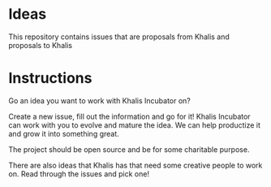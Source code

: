 # Ideas
This repository contains issues that are proposals from Khalis and proposals to Khalis

# Instructions
Go an idea you want to work with Khalis Incubator on?

Create a new issue, fill out the information and go for it! Khalis Incubator can work with you to evolve and mature the idea. We can help productize it and grow it into something great.

The project should be open source and be for some charitable purpose.

There are also ideas that Khalis has that need some creative people to work on. Read through the issues and pick one!
